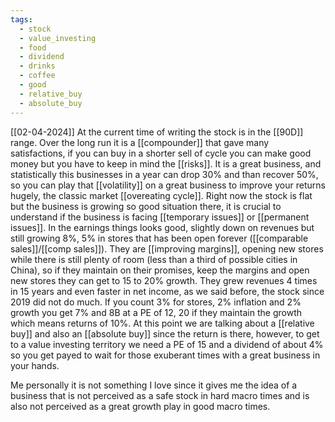 ```yaml
---
tags:
  - stock
  - value_investing
  - food
  - dividend
  - drinks
  - coffee
  - good
  - relative_buy
  - absolute_buy
---
```

[[02-04-2024]]
At the current time of writing the stock is in the [[90D]] range.
Over the long run it is a [[compounder]] that gave many satisfactions, if you can buy in a shorter sell of cycle you can make good money but you have to keep in mind the [[risks]].
It is a great business, and statistically this businesses in a year can drop 30% and than recover 50%, so you can play that [[volatility]] on a great business to improve your returns hugely, the classic market [[overeating cycle]].
Right now the stock is flat but the business is growing so good situation there, it is crucial to understand if the business is facing [[temporary issues]] or [[permanent issues]].
In the earnings things looks good, slightly down on revenues but still growing 8%, 5% in stores that has been open forever ([[comparable sales]]/[[comp sales]]). They are [[improving margins]], opening new stores while there is still plenty of room (less than a third of possible cities in China), so if they maintain on their promises, keep the margins and open new stores they can get to 15 to 20% growth.
They grew revenues 4 times in 15 years and even faster in net income, as we said before, the stock since 2019 did not do much.
If you count 3% for stores, 2% inflation and 2% growth you get 7% and 8B at a PE of 12, 20 if they maintain the growth which means returns of 10%.
At this point we are talking about a [[relative buy]] and also an [[absolute buy]] since the return is there, however, to get to a value investing territory we need a PE of 15 and a dividend of about 4% so you get payed to wait for those exuberant times with a great business in your hands.

Me personally it is not something I love since it gives me the idea of a business that is not perceived as a safe stock in hard macro times and is also not perceived as a great growth play in good macro times.
